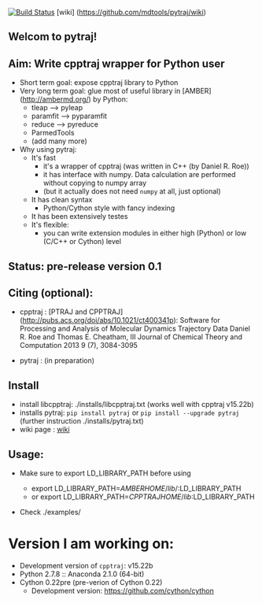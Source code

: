 [![Build Status](https://travis-ci.org/mdtools/pytraj.svg?branch=master)](https://travis-ci.org/mdtools/pytraj)
[wiki] (https://github.com/mdtools/pytraj/wiki)

Welcom to pytraj!
-------------------


Aim: Write cpptraj wrapper for Python user
-----------------------------------------
- Short term goal: expose cpptraj library to Python
- Very long term goal: glue most of useful library in [AMBER] (http://ambermd.org/) by Python: 
    * tleap --> pyleap
    * paramfit --> pyparamfit
    * reduce --> pyreduce 
    * ParmedTools
    * (add many more)
- Why using pytraj:
    * It's fast
        * it's a wrapper of cpptraj (was written in C++ (by Daniel R. Roe))
        * it has interface with numpy. Data calculation are performed without copying to numpy array
        * (but it actually does not need `numpy` at all, just optional)
    * It has clean syntax
        * Python/Cython style with fancy indexing 
    * It has been extensively testes
    * It's flexible: 
        * you can write extension modules in either high (Python) or low (C/C++ or Cython) level

Status: pre-release version 0.1
------------------------------

Citing (optional):
-----------------
- cpptraj : [PTRAJ and CPPTRAJ] (http://pubs.acs.org/doi/abs/10.1021/ct400341p): Software for Processing and Analysis of Molecular Dynamics Trajectory Data
Daniel R. Roe and Thomas E. Cheatham, III
Journal of Chemical Theory and Computation 2013 9 (7), 3084-3095 

- pytraj : (in preparation)

Install
-------
- install libcpptraj: 
    ./installs/libcpptraj.txt (works well with cpptraj v15.22b)
- installs pytraj: `pip install pytraj` or `pip install --upgrade pytraj`
    (further instruction ./installs/pytraj.txt)
- wiki page : [wiki](http://www.github.com/hainm/pytraj/wiki)

Usage: 
-----
- Make sure to export LD_LIBRARY_PATH before using
    + export LD_LIBRARY_PATH=$AMBERHOME/lib/:$LD_LIBRARY_PATH
    + or export LD_LIBRARY_PATH=$CPPTRAJHOME/lib:$LD_LIBRARY_PATH

- Check ./examples/

Version I am working on:
====================
* Development version of `cpptraj`: v15.22b
* Python 2.7.8 :: Anaconda 2.1.0 (64-bit)
* Cython 0.22pre (pre-verion of Cython 0.22)
    * Development version: https://github.com/cython/cython
